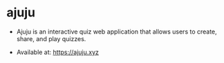 # ajuju

- Ajuju is an interactive quiz web application that allows users to create, share, and play quizzes.

- Available at:
  https://ajuju.xyz
